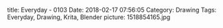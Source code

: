title: Everyday - 0103
Date: 2018-02-17 07:56:05
Category: Drawing
Tags: Everyday, Drawing, Krita, Blender
picture: 1518854165.jpg
